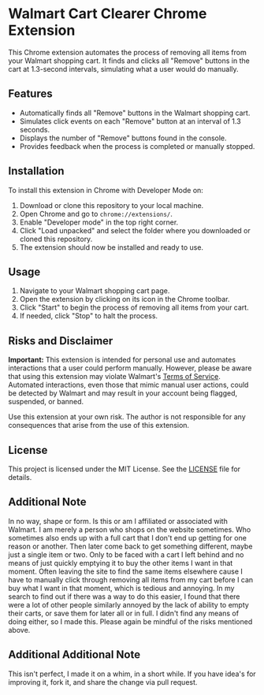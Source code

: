 # Walmart Cart Clearer Chrome Extension

This Chrome extension automates the process of removing all items from your Walmart shopping cart. It finds and clicks all "Remove" buttons in the cart at 1.3-second intervals, simulating what a user would do manually.

## Features

- Automatically finds all "Remove" buttons in the Walmart shopping cart.
- Simulates click events on each "Remove" button at an interval of 1.3 seconds.
- Displays the number of "Remove" buttons found in the console.
- Provides feedback when the process is completed or manually stopped.

## Installation

To install this extension in Chrome with Developer Mode on:

1. Download or clone this repository to your local machine.
2. Open Chrome and go to `chrome://extensions/`.
3. Enable "Developer mode" in the top right corner.
4. Click "Load unpacked" and select the folder where you downloaded or cloned this repository.
5. The extension should now be installed and ready to use.

## Usage

1. Navigate to your Walmart shopping cart page.
2. Open the extension by clicking on its icon in the Chrome toolbar.
3. Click "Start" to begin the process of removing all items from your cart.
4. If needed, click "Stop" to halt the process.

## Risks and Disclaimer

**Important:** This extension is intended for personal use and automates interactions that a user could perform manually. However, please be aware that using this extension may violate Walmart's [Terms of Service](https://www.walmart.com/help/article/walmart-com-terms-of-use/3b75080af40340d6bbd596f116fae5a0). Automated interactions, even those that mimic manual user actions, could be detected by Walmart and may result in your account being flagged, suspended, or banned.

Use this extension at your own risk. The author is not responsible for any consequences that arise from the use of this extension.

## License

This project is licensed under the MIT License. See the [LICENSE](LICENSE) file for details.

## Additional Note

In no way, shape or form. Is this or am I affiliated or associated with Walmart. I am merely a person who shops on the website sometimes. Who sometimes also ends up with a full cart that I don't end up getting for one reason or another. Then later come back to get something different, maybe just a single item or two. Only to be faced with a cart I left behind and no means of just quickly emptying it to buy the other items I want in that moment. Often leaving the site to find the same items elsewhere cause I have to manually click through removing all items from my cart before I can buy what I want in that moment, which is tedious and annoying. In my search to find out if there was a way to do this easier, I found that there were a lot of other people similarly annoyed by the lack of ability to empty their carts, or save them for later all or in full. I didn't find any means of doing either, so I made this. Please again be mindful of the risks mentioned above.

## Additional Additional Note

This isn't perfect, I made it on a whim, in a short while. If you have idea's for improving it, fork it, and share the change via pull request.
